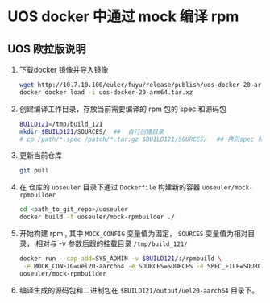 # UOS docker 中通过 mock 编译 rpm

## UOS 欧拉版说明

1. 下载docker 镜像并导入镜像

    ```bash
    wget http://10.7.10.100/euler/fuyu/release/publish/uos-docker-20-arm64.tar.xz
    docker docker load -i uos-docker-20-arm64.tar.xz
    ```

2. 创建编译工作目录，存放当前需要编译的 rpm 包的 spec 和源码包

    ```bash
    BUILD121=/tmp/build_121
    mkdir $BUILD121/SOURCES/  ##  自行创建目录
    # cp /path/*.spec /patch/*.tar.gz $BUILD121/SOURCES/ 　## 拷贝spec 和 源码到  SOURCES 目录下
    ```

3. 更新当前仓库

    ```bash
    git pull
    ```

4. 在 仓库的 `uoseuler` 目录下通过 `Dockerfile` 构建新的容器 `uoseuler/mock-rpmbuilder`

    ```bash
    cd <path_to_git_repo>/uoseuler
    docker build -t uoseuler/mock-rpmbuilder ./
    ```

5.  开始构建 rpm , 其中 `MOCK_CONFIG` 变量值为固定， `SOURCES` 变量值为相对目录， 相对与 -v 参数后跟的挂载目录 `/tmp/build_121/` 

    ```bash
    docker run --cap-add=SYS_ADMIN -v $BUILD121/:/rpmbuild \
     -e MOCK_CONFIG=uel20-aarch64 -e SOURCES=SOURCES -e SPEC_FILE=SOURCES/dtkwidget.spec  \
    uoseuler/mock-rpmbuilder
    ```

6. 编译生成的源码包和二进制包在 `$BUILD121/output/uel20-aarch64` 目录下。